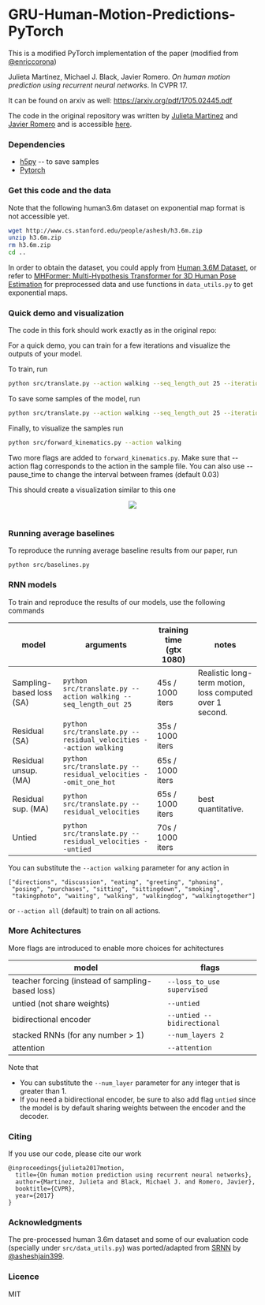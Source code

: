 # GRU-Human-Motion-Predictions-PyTorch
This is a modified PyTorch implementation of the paper (modified from [@enriccorona](https://github.com/enriccorona/human-motion-prediction-pytorch/tree/master))

Julieta Martinez, Michael J. Black, Javier Romero.
_On human motion prediction using recurrent neural networks_. In CVPR 17.

It can be found on arxiv as well: https://arxiv.org/pdf/1705.02445.pdf

The code in the original repository was written by [Julieta Martinez](https://github.com/una-dinosauria/) and [Javier Romero](https://github.com/libicocco/) and is accessible [here](/blob/master/src/translate.py).

### Dependencies

* [h5py](https://github.com/h5py/h5py) -- to save samples
* [Pytorch](https://pytorch.org/)

### Get this code and the data

Note that the following human3.6m dataset on exponential map format is not accessible yet.

```bash
wget http://www.cs.stanford.edu/people/ashesh/h3.6m.zip
unzip h3.6m.zip
rm h3.6m.zip
cd ..
```

In order to obtain the dataset, you could apply from [Human 3.6M Dataset](http://vision.imar.ro/human3.6m/description.php), or refer to [MHFormer: Multi-Hypothesis Transformer for 3D Human Pose Estimation](https://github.com/Vegetebird/MHFormer) for preprocessed data and use functions in `data_utils.py` to get exponential maps.

### Quick demo and visualization

The code in this fork should work exactly as in the original repo:

For a quick demo, you can train for a few iterations and visualize the outputs of your model.

To train, run
```bash
python src/translate.py --action walking --seq_length_out 25 --iterations 10000
```

To save some samples of the model, run
```bash
python src/translate.py --action walking --seq_length_out 25 --iterations 10000 --sample --load 10000
```

Finally, to visualize the samples run
```bash
python src/forward_kinematics.py --action walking
```

Two more flags are added to `forward_kinematics.py`. Make sure that --action flag corresponds to the action in the sample file. You can also use --pause_time to change the interval between frames (default 0.03)

This should create a visualization similar to this one

<p align="center">
  <img src="https://raw.githubusercontent.com/una-dinosauria/human-motion-prediction/master/imgs/walking.gif"><br><br>
</p>


### Running average baselines

To reproduce the running average baseline results from our paper, run

`python src/baselines.py`

### RNN models

To train and reproduce the results of our models, use the following commands

| model      | arguments | training time (gtx 1080) | notes |
| ---        | ---       | ---   | --- |
| Sampling-based loss (SA) | `python src/translate.py --action walking --seq_length_out 25` | 45s / 1000 iters | Realistic long-term motion, loss computed over 1 second. |
| Residual (SA)            | `python src/translate.py --residual_velocities --action walking` | 35s / 1000 iters |  |
| Residual unsup. (MA)     | `python src/translate.py --residual_velocities --omit_one_hot` | 65s / 1000 iters | |
| Residual sup. (MA)       | `python src/translate.py --residual_velocities` | 65s / 1000 iters | best quantitative.|
| Untied       | `python src/translate.py --residual_velocities --untied` | 70s / 1000 iters | |


You can substitute the `--action walking` parameter for any action in

```
["directions", "discussion", "eating", "greeting", "phoning",
 "posing", "purchases", "sitting", "sittingdown", "smoking",
 "takingphoto", "waiting", "walking", "walkingdog", "walkingtogether"]
```

or `--action all` (default) to train on all actions.

### More Achitectures

More flags are introduced to enable more choices for achitectures

|model                                            |flags                       |
|-------------------------------------------------|----------------------------|
|teacher forcing (instead of sampling-based loss) | `--loss_to_use supervised` |
|untied (not share weights)                       | `--untied`                 |
|bidirectional encoder                            | `--untied --bidirectional` |
|stacked RNNs (for any number > 1)                | `--num_layers 2`           |
|attention                                        | `--attention`              |

Note that 
- You can substitute the `--num_layer` parameter for any integer that is greater than 1.
- If you need a bidirectional encoder, be sure to also add flag `untied` since the model is by default sharing weights between the encoder and the decoder.
### Citing

If you use our code, please cite our work

```
@inproceedings{julieta2017motion,
  title={On human motion prediction using recurrent neural networks},
  author={Martinez, Julieta and Black, Michael J. and Romero, Javier},
  booktitle={CVPR},
  year={2017}
}
```

### Acknowledgments

The pre-processed human 3.6m dataset and some of our evaluation code (specially under `src/data_utils.py`) was ported/adapted from [SRNN](https://github.com/asheshjain399/RNNexp/tree/srnn/structural_rnn) by [@asheshjain399](https://github.com/asheshjain399).

### Licence
MIT
